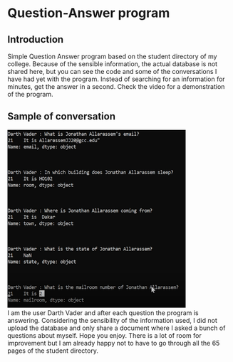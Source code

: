 # Question-Answer program

## Introduction
Simple Question Answer program based on the student directory of my college. Because of the sensible information, the actual database is not shared here, but you can see the code and some of the conversations I have had yet with the program. Instead of searching for an information for minutes, get the answer in a second. 
Check the video for a demonstration of the program.

## Sample of conversation
<img src="https://github.com/allarassemjonathan/QA/blob/main/Capture.PNG" width=400, height=400>
<br>
I am the user Darth Vader and after each question the program is answering. Considering the sensibility of the information used, I did not upload the database and only share a document where I asked a bunch of questions about myself. Hope you enjoy. There is a lot of room for improvement but I am already happy not to have to go through all the 65 pages of the student directory. 
